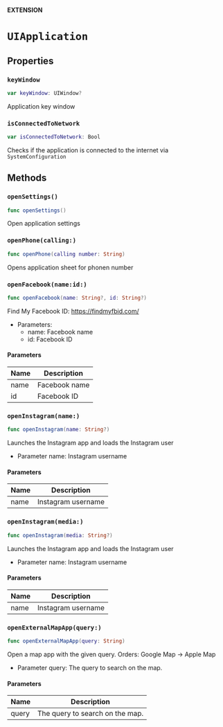 **EXTENSION**

# `UIApplication`

## Properties
### `keyWindow`

```swift
var keyWindow: UIWindow?
```

Application key window

### `isConnectedToNetwork`

```swift
var isConnectedToNetwork: Bool
```

Checks if the application is connected to the internet via `SystemConfiguration`

## Methods
### `openSettings()`

```swift
func openSettings()
```

Open application settings

### `openPhone(calling:)`

```swift
func openPhone(calling number: String)
```

Opens application sheet for phonen number

### `openFacebook(name:id:)`

```swift
func openFacebook(name: String?, id: String?)
```

Find My Facebook ID: https://findmyfbid.com/
- Parameters:
  - name: Facebook name
  - id: Facebook ID

#### Parameters

| Name | Description |
| ---- | ----------- |
| name | Facebook name |
| id | Facebook ID |

### `openInstagram(name:)`

```swift
func openInstagram(name: String?)
```

Launches the Instagram app and loads the Instagram user
- Parameter name: Instagram username

#### Parameters

| Name | Description |
| ---- | ----------- |
| name | Instagram username |

### `openInstagram(media:)`

```swift
func openInstagram(media: String?)
```

Launches the Instagram app and loads the Instagram user
- Parameter name: Instagram username

#### Parameters

| Name | Description |
| ---- | ----------- |
| name | Instagram username |

### `openExternalMapApp(query:)`

```swift
func openExternalMapApp(query: String)
```

Open a map app with the given query. Orders: Google Map -> Apple Map

- Parameter query: The query to search on the map.

#### Parameters

| Name | Description |
| ---- | ----------- |
| query | The query to search on the map. |
